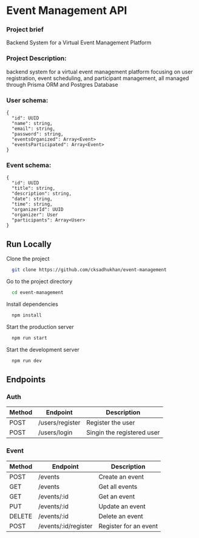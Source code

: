 # Event Management API

### Project brief

Backend System for a Virtual Event Management Platform

### Project Description:

backend system for a virtual event management platform focusing on user registration, event scheduling, and participant management, all managed through Prisma ORM and Postgres Database

### User schema:

```
{
  "id": UUID
  "name": string,
  "email": string,
  "password": string,
  "eventsOrganized": Array<Event>
  "eventsParticipated": Array<Event>
}
```

### Event schema:

```
{
  "id": UUID
  "title": string,
  "description": string,
  "date": string,
  "time": string,
  "organizerId": UUID
  "organizer": User
  "participants": Array<User>
}
```

## Run Locally

Clone the project

```bash
  git clone https://github.com/cksadhukhan/event-management
```

Go to the project directory

```bash
  cd event-management
```

Install dependencies

```bash
  npm install
```

Start the production server

```bash
  npm run start
```

Start the development server

```bash
  npm run dev
```

## Endpoints

### Auth

| Method | Endpoint        | Description                |
| ------ | --------------- | -------------------------- |
| POST   | /users/register | Register the user          |
| POST   | /users/login    | Singin the registered user |

### Event

| Method | Endpoint             | Description           |
| ------ | -------------------- | --------------------- |
| POST   | /events              | Create an event       |
| GET    | /events              | Get all events        |
| GET    | /events/:id          | Get an event          |
| PUT    | /events/:id          | Update an event       |
| DELETE | /events/:id          | Delete an event       |
| POST   | /events/:id/register | Register for an event |
